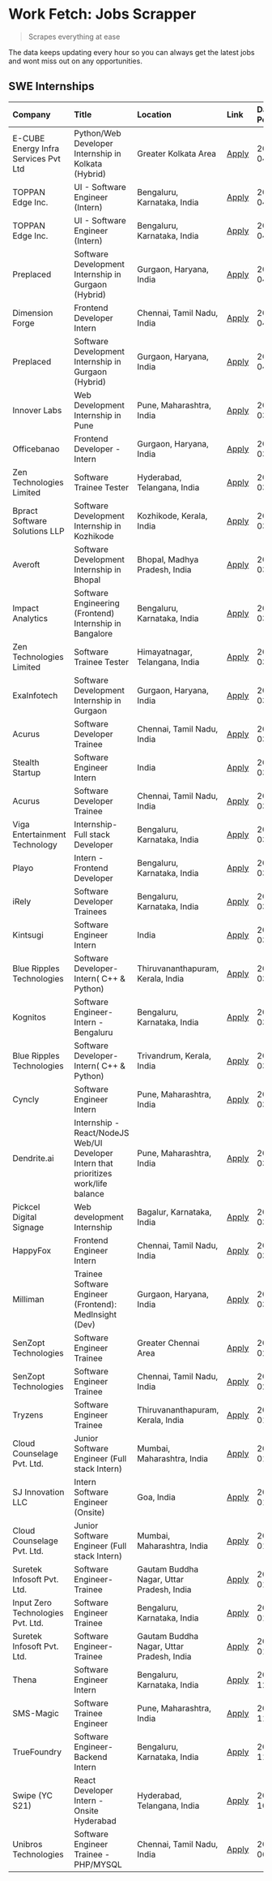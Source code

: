 # Work Fetch: Jobs Scrapper
> Scrapes everything at ease

The data keeps updating every hour so you can always get the latest jobs and wont miss out on any opportunities.

## SWE Internships
<!--START_SECTION:workfetch-->
| Company                              | Title                                                                                | Location                                  | Link                                                                                                                                                                                                                                                                                                    | Date Posted   |
|:-------------------------------------|:-------------------------------------------------------------------------------------|:------------------------------------------|:--------------------------------------------------------------------------------------------------------------------------------------------------------------------------------------------------------------------------------------------------------------------------------------------------------|:--------------|
| E-CUBE Energy Infra Services Pvt Ltd | Python/Web Developer Internship in Kolkata (Hybrid)                                  | Greater Kolkata Area                      | [Apply](https://in.linkedin.com/jobs/view/python-web-developer-internship-in-kolkata-hybrid-at-e-cube-energy-infra-services-pvt-ltd-3882160442?position=14&pageNum=0&refId=vpiPGx6uyFdO0jtr0Z5btA%3D%3D&trackingId=ATHB1uBZKPRpcaKQcJjoHw%3D%3D&trk=public_jobs_jserp-result_search-card)               | 2024-04-02    |
| TOPPAN Edge Inc.                     | UI - Software Engineer (Intern)                                                      | Bengaluru, Karnataka, India               | [Apply](https://in.linkedin.com/jobs/view/ui-software-engineer-intern-at-toppan-edge-inc-3879345823?position=28&pageNum=0&refId=vpiPGx6uyFdO0jtr0Z5btA%3D%3D&trackingId=bUmZsfHPS5Ed6%2FVUw41raw%3D%3D&trk=public_jobs_jserp-result_search-card)                                                        | 2024-04-02    |
| TOPPAN Edge Inc.                     | UI - Software Engineer (Intern)                                                      | Bengaluru, Karnataka, India               | [Apply](https://in.linkedin.com/jobs/view/ui-software-engineer-intern-at-toppan-edge-inc-3879345823?position=3&pageNum=2&refId=RVERBP%2BVYsVNLrK1iRC3QA%3D%3D&trackingId=BePXxHpbzOrou%2FlfbH03Xg%3D%3D&trk=public_jobs_jserp-result_search-card)                                                       | 2024-04-02    |
| Preplaced                            | Software Development Internship in Gurgaon (Hybrid)                                  | Gurgaon, Haryana, India                   | [Apply](https://in.linkedin.com/jobs/view/software-development-internship-in-gurgaon-hybrid-at-preplaced-3880567870?position=32&pageNum=0&refId=vpiPGx6uyFdO0jtr0Z5btA%3D%3D&trackingId=kGKJAWq52JLSq0gaKgEjkA%3D%3D&trk=public_jobs_jserp-result_search-card)                                          | 2024-04-01    |
| Dimension Forge                      | Frontend Developer Intern                                                            | Chennai, Tamil Nadu, India                | [Apply](https://in.linkedin.com/jobs/view/frontend-developer-intern-at-dimension-forge-3880035903?position=58&pageNum=0&refId=vpiPGx6uyFdO0jtr0Z5btA%3D%3D&trackingId=hKhKnV%2BhhZrly1bSNBkAOA%3D%3D&trk=public_jobs_jserp-result_search-card)                                                          | 2024-04-01    |
| Preplaced                            | Software Development Internship in Gurgaon (Hybrid)                                  | Gurgaon, Haryana, India                   | [Apply](https://in.linkedin.com/jobs/view/software-development-internship-in-gurgaon-hybrid-at-preplaced-3880567870?position=7&pageNum=2&refId=RVERBP%2BVYsVNLrK1iRC3QA%3D%3D&trackingId=cKgEYY%2Fm1YZddGpyunoIKA%3D%3D&trk=public_jobs_jserp-result_search-card)                                       | 2024-04-01    |
| Innover Labs                         | Web Development Internship in Pune                                                   | Pune, Maharashtra, India                  | [Apply](https://in.linkedin.com/jobs/view/web-development-internship-in-pune-at-innover-labs-3875494237?position=9&pageNum=0&refId=vpiPGx6uyFdO0jtr0Z5btA%3D%3D&trackingId=QgIb%2Fi3rahnpe%2FyV7%2F%2BUOA%3D%3D&trk=public_jobs_jserp-result_search-card)                                               | 2024-03-28    |
| Officebanao                          | Frontend Developer - Intern                                                          | Gurgaon, Haryana, India                   | [Apply](https://in.linkedin.com/jobs/view/frontend-developer-intern-at-officebanao-3871265915?position=17&pageNum=0&refId=vpiPGx6uyFdO0jtr0Z5btA%3D%3D&trackingId=UZ3SOFD6TzYwj13vjtQX4Q%3D%3D&trk=public_jobs_jserp-result_search-card)                                                                | 2024-03-28    |
| Zen Technologies Limited             | Software Trainee Tester                                                              | Hyderabad, Telangana, India               | [Apply](https://in.linkedin.com/jobs/view/software-trainee-tester-at-zen-technologies-limited-3872036112?position=13&pageNum=0&refId=vpiPGx6uyFdO0jtr0Z5btA%3D%3D&trackingId=558h%2FFw2Cg9rMSzqOj1w%2BQ%3D%3D&trk=public_jobs_jserp-result_search-card)                                                 | 2024-03-27    |
| Bpract Software Solutions LLP        | Software Development Internship in Kozhikode                                         | Kozhikode, Kerala, India                  | [Apply](https://in.linkedin.com/jobs/view/software-development-internship-in-kozhikode-at-bpract-software-solutions-llp-3874054300?position=24&pageNum=0&refId=vpiPGx6uyFdO0jtr0Z5btA%3D%3D&trackingId=PPQDaGlC8DScC%2BjdlHzZ9g%3D%3D&trk=public_jobs_jserp-result_search-card)                         | 2024-03-27    |
| Averoft                              | Software Development Internship in Bhopal                                            | Bhopal, Madhya Pradesh, India             | [Apply](https://in.linkedin.com/jobs/view/software-development-internship-in-bhopal-at-averoft-3874051550?position=55&pageNum=0&refId=vpiPGx6uyFdO0jtr0Z5btA%3D%3D&trackingId=yTn2eiV29kf%2FDwqC4wRoeQ%3D%3D&trk=public_jobs_jserp-result_search-card)                                                  | 2024-03-27    |
| Impact Analytics                     | Software Engineering (Frontend) Internship in Bangalore                              | Bengaluru, Karnataka, India               | [Apply](https://in.linkedin.com/jobs/view/software-engineering-frontend-internship-in-bangalore-at-impact-analytics-3872535077?position=5&pageNum=0&refId=vpiPGx6uyFdO0jtr0Z5btA%3D%3D&trackingId=CpYkqcF8T3awDkK%2F0hGLew%3D%3D&trk=public_jobs_jserp-result_search-card)                              | 2024-03-26    |
| Zen Technologies Limited             | Software Trainee Tester                                                              | Himayatnagar, Telangana, India            | [Apply](https://in.linkedin.com/jobs/view/software-trainee-tester-at-zen-technologies-limited-3872100214?position=11&pageNum=0&refId=vpiPGx6uyFdO0jtr0Z5btA%3D%3D&trackingId=MT9JFB3qzfVxdmKiHTrjDw%3D%3D&trk=public_jobs_jserp-result_search-card)                                                     | 2024-03-26    |
| ExaInfotech                          | Software Development Internship in Gurgaon                                           | Gurgaon, Haryana, India                   | [Apply](https://in.linkedin.com/jobs/view/software-development-internship-in-gurgaon-at-exainfotech-3872534185?position=20&pageNum=0&refId=vpiPGx6uyFdO0jtr0Z5btA%3D%3D&trackingId=qRbIDf5cS5EeQFwVD07ieQ%3D%3D&trk=public_jobs_jserp-result_search-card)                                               | 2024-03-26    |
| Acurus                               | Software Developer Trainee                                                           | Chennai, Tamil Nadu, India                | [Apply](https://in.linkedin.com/jobs/view/software-developer-trainee-at-acurus-3871400616?position=27&pageNum=0&refId=vpiPGx6uyFdO0jtr0Z5btA%3D%3D&trackingId=YLaBupQYJ%2Fgsf%2FtwOtjzuA%3D%3D&trk=public_jobs_jserp-result_search-card)                                                                | 2024-03-26    |
| Stealth Startup                      | Software Engineer Intern                                                             | India                                     | [Apply](https://in.linkedin.com/jobs/view/software-engineer-intern-at-stealth-startup-3868406943?position=54&pageNum=0&refId=vpiPGx6uyFdO0jtr0Z5btA%3D%3D&trackingId=sjm4vMohQQaWt3sLLdbubA%3D%3D&trk=public_jobs_jserp-result_search-card)                                                             | 2024-03-26    |
| Acurus                               | Software Developer Trainee                                                           | Chennai, Tamil Nadu, India                | [Apply](https://in.linkedin.com/jobs/view/software-developer-trainee-at-acurus-3871400616?position=2&pageNum=2&refId=RVERBP%2BVYsVNLrK1iRC3QA%3D%3D&trackingId=8mEt%2BzgPUFrXfFF0jMV9zQ%3D%3D&trk=public_jobs_jserp-result_search-card)                                                                 | 2024-03-26    |
| Viga Entertainment Technology        | Internship-Full stack Developer                                                      | Bengaluru, Karnataka, India               | [Apply](https://in.linkedin.com/jobs/view/internship-full-stack-developer-at-viga-entertainment-technology-3870669789?position=38&pageNum=0&refId=vpiPGx6uyFdO0jtr0Z5btA%3D%3D&trackingId=QqQfLF5muY4GPNx7F91yHQ%3D%3D&trk=public_jobs_jserp-result_search-card)                                        | 2024-03-25    |
| Playo                                | Intern - Frontend Developer                                                          | Bengaluru, Karnataka, India               | [Apply](https://in.linkedin.com/jobs/view/intern-frontend-developer-at-playo-3864131172?position=7&pageNum=0&refId=vpiPGx6uyFdO0jtr0Z5btA%3D%3D&trackingId=g6%2BETbi7gWXZSc1rtn0Rjg%3D%3D&trk=public_jobs_jserp-result_search-card)                                                                     | 2024-03-22    |
| iRely                                | Software Developer Trainees                                                          | Bengaluru, Karnataka, India               | [Apply](https://in.linkedin.com/jobs/view/software-developer-trainees-at-irely-3860566039?position=3&pageNum=0&refId=vpiPGx6uyFdO0jtr0Z5btA%3D%3D&trackingId=RZ7F908ea0bFzkOGTT19Cw%3D%3D&trk=public_jobs_jserp-result_search-card)                                                                     | 2024-03-18    |
| Kintsugi                             | Software Engineer Intern                                                             | India                                     | [Apply](https://in.linkedin.com/jobs/view/software-engineer-intern-at-kintsugi-3857074071?position=40&pageNum=0&refId=vpiPGx6uyFdO0jtr0Z5btA%3D%3D&trackingId=wxENCMU1JdO0yKQskJfRrg%3D%3D&trk=public_jobs_jserp-result_search-card)                                                                    | 2024-03-16    |
| Blue Ripples Technologies            | Software Developer- Intern( C++ & Python)                                            | Thiruvananthapuram, Kerala, India         | [Apply](https://in.linkedin.com/jobs/view/software-developer-intern-c%2B%2B-python-at-blue-ripples-technologies-3855594494?position=22&pageNum=0&refId=vpiPGx6uyFdO0jtr0Z5btA%3D%3D&trackingId=c%2BBEc%2BFUcHZleZeAykZilA%3D%3D&trk=public_jobs_jserp-result_search-card)                               | 2024-03-14    |
| Kognitos                             | Software Engineer-Intern -Bengaluru                                                  | Bengaluru, Karnataka, India               | [Apply](https://in.linkedin.com/jobs/view/software-engineer-intern-bengaluru-at-kognitos-3855361239?position=8&pageNum=0&refId=vpiPGx6uyFdO0jtr0Z5btA%3D%3D&trackingId=vTFO4q6HgMzHnKRY8GXuaQ%3D%3D&trk=public_jobs_jserp-result_search-card)                                                           | 2024-03-13    |
| Blue Ripples Technologies            | Software Developer- Intern( C++  & Python)                                           | Trivandrum, Kerala, India                 | [Apply](https://in.linkedin.com/jobs/view/software-developer-intern-c%2B%2B-python-at-blue-ripples-technologies-3856150730?position=21&pageNum=0&refId=vpiPGx6uyFdO0jtr0Z5btA%3D%3D&trackingId=%2BRDIIT3gChJc%2B4y2hPPa2g%3D%3D&trk=public_jobs_jserp-result_search-card)                               | 2024-03-13    |
| Cyncly                               | Software Engineer Intern                                                             | Pune, Maharashtra, India                  | [Apply](https://in.linkedin.com/jobs/view/software-engineer-intern-at-cyncly-3853990178?position=23&pageNum=0&refId=vpiPGx6uyFdO0jtr0Z5btA%3D%3D&trackingId=Mg3YgKvMUGM%2FjVIo%2BzSWPw%3D%3D&trk=public_jobs_jserp-result_search-card)                                                                  | 2024-03-13    |
| Dendrite.ai                          | Internship - React/NodeJS Web/UI Developer Intern that prioritizes work/life balance | Pune, Maharashtra, India                  | [Apply](https://in.linkedin.com/jobs/view/internship-react-nodejs-web-ui-developer-intern-that-prioritizes-work-life-balance-at-dendrite-ai-3853583200?position=41&pageNum=0&refId=vpiPGx6uyFdO0jtr0Z5btA%3D%3D&trackingId=U%2BDSpgxJnOC6%2BN%2FyJqeGkw%3D%3D&trk=public_jobs_jserp-result_search-card) | 2024-03-12    |
| Pickcel Digital Signage              | Web development Internship                                                           | Bagalur, Karnataka, India                 | [Apply](https://in.linkedin.com/jobs/view/web-development-internship-at-pickcel-digital-signage-3849506118?position=52&pageNum=0&refId=vpiPGx6uyFdO0jtr0Z5btA%3D%3D&trackingId=yGII6iBkmcgLa6RNRftqpg%3D%3D&trk=public_jobs_jserp-result_search-card)                                                   | 2024-03-08    |
| HappyFox                             | Frontend Engineer Intern                                                             | Chennai, Tamil Nadu, India                | [Apply](https://in.linkedin.com/jobs/view/frontend-engineer-intern-at-happyfox-3848357951?position=51&pageNum=0&refId=vpiPGx6uyFdO0jtr0Z5btA%3D%3D&trackingId=JqpzAvCAyegCReO8BSC%2Bmw%3D%3D&trk=public_jobs_jserp-result_search-card)                                                                  | 2024-03-07    |
| Milliman                             | Trainee Software Engineer (Frontend): MedInsight (Dev)                               | Gurgaon, Haryana, India                   | [Apply](https://in.linkedin.com/jobs/view/trainee-software-engineer-frontend-medinsight-dev-at-milliman-3792874280?position=12&pageNum=0&refId=vpiPGx6uyFdO0jtr0Z5btA%3D%3D&trackingId=53ILPS3VxqxK3YucY4ZEbA%3D%3D&trk=public_jobs_jserp-result_search-card)                                           | 2024-03-01    |
| SenZopt Technologies                 | Software Engineer Trainee                                                            | Greater Chennai Area                      | [Apply](https://in.linkedin.com/jobs/view/software-engineer-trainee-at-senzopt-technologies-3827688781?position=42&pageNum=0&refId=vpiPGx6uyFdO0jtr0Z5btA%3D%3D&trackingId=3Zzs3J7KHte48OVNFm0%2BWw%3D%3D&trk=public_jobs_jserp-result_search-card)                                                     | 2024-02-12    |
| SenZopt Technologies                 | Software Engineer Trainee                                                            | Chennai, Tamil Nadu, India                | [Apply](https://in.linkedin.com/jobs/view/software-engineer-trainee-at-senzopt-technologies-3827686880?position=57&pageNum=0&refId=vpiPGx6uyFdO0jtr0Z5btA%3D%3D&trackingId=N3M%2BwHDf7Uh7pK89zcNtgg%3D%3D&trk=public_jobs_jserp-result_search-card)                                                     | 2024-02-12    |
| Tryzens                              | Software Engineer Trainee                                                            | Thiruvananthapuram, Kerala, India         | [Apply](https://in.linkedin.com/jobs/view/software-engineer-trainee-at-tryzens-3809363491?position=43&pageNum=0&refId=vpiPGx6uyFdO0jtr0Z5btA%3D%3D&trackingId=rdOTwFdv%2BB21CXWDV%2BgjVA%3D%3D&trk=public_jobs_jserp-result_search-card)                                                                | 2024-01-18    |
| Cloud Counselage Pvt. Ltd.           | Junior Software Engineer (Full stack Intern)                                         | Mumbai, Maharashtra, India                | [Apply](https://in.linkedin.com/jobs/view/junior-software-engineer-full-stack-intern-at-cloud-counselage-pvt-ltd-3803132814?position=34&pageNum=0&refId=vpiPGx6uyFdO0jtr0Z5btA%3D%3D&trackingId=Xr2%2FDljvlNtR1GU%2FJhnoiQ%3D%3D&trk=public_jobs_jserp-result_search-card)                              | 2024-01-11    |
| SJ Innovation LLC                    | Intern Software Engineer (Onsite)                                                    | Goa, India                                | [Apply](https://in.linkedin.com/jobs/view/intern-software-engineer-onsite-at-sj-innovation-llc-3799959011?position=47&pageNum=0&refId=vpiPGx6uyFdO0jtr0Z5btA%3D%3D&trackingId=YDRrmZLwX%2BPNZyYq27kg0g%3D%3D&trk=public_jobs_jserp-result_search-card)                                                  | 2024-01-11    |
| Cloud Counselage Pvt. Ltd.           | Junior Software Engineer (Full stack Intern)                                         | Mumbai, Maharashtra, India                | [Apply](https://in.linkedin.com/jobs/view/junior-software-engineer-full-stack-intern-at-cloud-counselage-pvt-ltd-3803132814?position=9&pageNum=2&refId=RVERBP%2BVYsVNLrK1iRC3QA%3D%3D&trackingId=BTDs5iZN3XFWR%2F4pZsTIgw%3D%3D&trk=public_jobs_jserp-result_search-card)                               | 2024-01-11    |
| Suretek Infosoft Pvt. Ltd.           | Software Engineer-Trainee                                                            | Gautam Buddha Nagar, Uttar Pradesh, India | [Apply](https://in.linkedin.com/jobs/view/software-engineer-trainee-at-suretek-infosoft-pvt-ltd-3800934643?position=30&pageNum=0&refId=vpiPGx6uyFdO0jtr0Z5btA%3D%3D&trackingId=o4iEnGu0G42joXlgK50WZQ%3D%3D&trk=public_jobs_jserp-result_search-card)                                                   | 2024-01-09    |
| Input Zero Technologies Pvt. Ltd.    | Software Engineer Trainee                                                            | Bengaluru, Karnataka, India               | [Apply](https://in.linkedin.com/jobs/view/software-engineer-trainee-at-input-zero-technologies-pvt-ltd-3800927643?position=37&pageNum=0&refId=vpiPGx6uyFdO0jtr0Z5btA%3D%3D&trackingId=byFqThCSX%2BBpHCC9rfWxHw%3D%3D&trk=public_jobs_jserp-result_search-card)                                          | 2024-01-09    |
| Suretek Infosoft Pvt. Ltd.           | Software Engineer-Trainee                                                            | Gautam Buddha Nagar, Uttar Pradesh, India | [Apply](https://in.linkedin.com/jobs/view/software-engineer-trainee-at-suretek-infosoft-pvt-ltd-3800934643?position=5&pageNum=2&refId=RVERBP%2BVYsVNLrK1iRC3QA%3D%3D&trackingId=jNpxSt7YkqexBAGM43Xh2A%3D%3D&trk=public_jobs_jserp-result_search-card)                                                  | 2024-01-09    |
| Thena                                | Software Engineer Intern                                                             | Bengaluru, Karnataka, India               | [Apply](https://in.linkedin.com/jobs/view/software-engineer-intern-at-thena-3778731751?position=25&pageNum=0&refId=vpiPGx6uyFdO0jtr0Z5btA%3D%3D&trackingId=rxpAGYmesZc4pHYBLDQmQw%3D%3D&trk=public_jobs_jserp-result_search-card)                                                                       | 2023-12-05    |
| SMS-Magic                            | Software Trainee Engineer                                                            | Pune, Maharashtra, India                  | [Apply](https://in.linkedin.com/jobs/view/software-trainee-engineer-at-sms-magic-3761409781?position=36&pageNum=0&refId=vpiPGx6uyFdO0jtr0Z5btA%3D%3D&trackingId=huzK%2FuWU5G9XiGS7RS%2Fg3Q%3D%3D&trk=public_jobs_jserp-result_search-card)                                                              | 2023-11-16    |
| TrueFoundry                          | Software Engineer-Backend Intern                                                     | Bengaluru, Karnataka, India               | [Apply](https://in.linkedin.com/jobs/view/software-engineer-backend-intern-at-truefoundry-3779508170?position=39&pageNum=0&refId=vpiPGx6uyFdO0jtr0Z5btA%3D%3D&trackingId=wOlXaa8aIJ0wEjDsUr69Nw%3D%3D&trk=public_jobs_jserp-result_search-card)                                                         | 2023-11-10    |
| Swipe (YC S21)                       | React Developer Intern - Onsite Hyderabad                                            | Hyderabad, Telangana, India               | [Apply](https://in.linkedin.com/jobs/view/react-developer-intern-onsite-hyderabad-at-swipe-yc-s21-3737600089?position=45&pageNum=0&refId=vpiPGx6uyFdO0jtr0Z5btA%3D%3D&trackingId=qISnhsL5xja%2BSoPDyciJvQ%3D%3D&trk=public_jobs_jserp-result_search-card)                                               | 2023-10-13    |
| Unibros Technologies                 | Software Engineer Trainee - PHP/MYSQL                                                | Chennai, Tamil Nadu, India                | [Apply](https://in.linkedin.com/jobs/view/software-engineer-trainee-php-mysql-at-unibros-technologies-3656599241?position=44&pageNum=0&refId=vpiPGx6uyFdO0jtr0Z5btA%3D%3D&trackingId=%2FTIR%2FdQ7i4NdNu4Em2k8Tw%3D%3D&trk=public_jobs_jserp-result_search-card)                                         | 2023-06-12    |
<!--END_SECTION:workfetch-->
